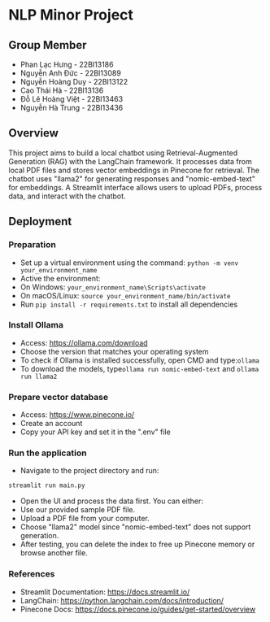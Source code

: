 # NLP Minor Project

## Group Member
- Phan Lạc Hưng - 22BI13186
- Nguyễn Anh Đức - 22BI13089
- Nguyễn Hoàng Duy - 22BI13122
- Cao Thái Hà - 22BI13136
- Đỗ Lê Hoàng Việt - 22BI13463
- Nguyễn Hà Trung - 22BI13436

## Overview
This project aims to build a local chatbot using Retrieval-Augmented Generation (RAG) with the LangChain framework. It processes data from local PDF files and stores vector embeddings in Pinecone for retrieval. The chatbot uses "llama2" for generating responses and "nomic-embed-text" for embeddings. A Streamlit interface allows users to upload PDFs, process data, and interact with the chatbot.

## Deployment

### Preparation
- Set up a virtual environment using the command: `python -m venv your_environment_name`
- Active the environment:
 - On Windows: `your_environment_name\Scripts\activate`
 - On macOS/Linux: `source your_environment_name/bin/activate`
- Run `pip install -r requirements.txt` to install all dependencies

### Install Ollama
- Access: https://ollama.com/download
- Choose the version that matches your operating system
- To check if Ollama is installed successfully, open CMD and type:`ollama`
- To download the models, type`ollama run nomic-embed-text` and `ollama run llama2`

### Prepare vector database
- Access: https://www.pinecone.io/
- Create an account
- Copy your API key and set it in the ".env" file

### Run the application
- Navigate to the project directory and run:
```python 
streamlit run main.py
```
- Open the UI and process the data first. You can either:
 - Use our provided sample PDF file.
 - Upload a PDF file from your computer.
- Choose "llama2" model since "nomic-embed-text" does not support generation.
- After testing, you can delete the index to free up Pinecone memory or browse another file.

### References
- Streamlit Documentation: https://docs.streamlit.io/
- LangChain: https://python.langchain.com/docs/introduction/
- Pinecone Docs: https://docs.pinecone.io/guides/get-started/overview